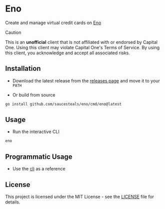 # Eno

Create and manage virtual credit cards on [Eno](https://www.capitalone.com/digital/tools/eno/)

> [!CAUTION]
> This is an **unofficial** client that is not affiliated with or endorsed by Capital One.
> Using this client may violate Capital One's Terms of Service.
> By using this client, you acknowledge and accept all associated risks.

## Installation

- Download the latest release from the [releases page](https://github.com/saucesteals/eno/releases) and move it to your `PATH`

- Or build from source

```sh
go install github.com/saucesteals/eno/cmd/eno@latest
```

## Usage

- Run the interactive CLI

```sh
eno
```

## Programmatic Usage

- Use the [cli](./cmd/eno/main.go) as a reference

## License

This project is licensed under the MIT License - see the [LICENSE](./LICENSE) file for details.
